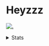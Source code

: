 # Heyzzz  

[![.](https://skillicons.dev/icons?i=ts,nextjs,nestjs,mongodb)](https://skillicons.dev)  

<details>
<summary>Stats</summary
<!--START_SECTION:waka-->

```txt
TypeScript   9 hrs 11 mins   █████████████████████░░░░   84.24 %
JSON         41 mins         █▓░░░░░░░░░░░░░░░░░░░░░░░   06.35 %
Rust         33 mins         █▒░░░░░░░░░░░░░░░░░░░░░░░   05.18 %
JavaScript   9 mins          ▒░░░░░░░░░░░░░░░░░░░░░░░░   01.38 %
Other        8 mins          ▒░░░░░░░░░░░░░░░░░░░░░░░░   01.37 %
```

<!--END_SECTION:waka-->
</details>
